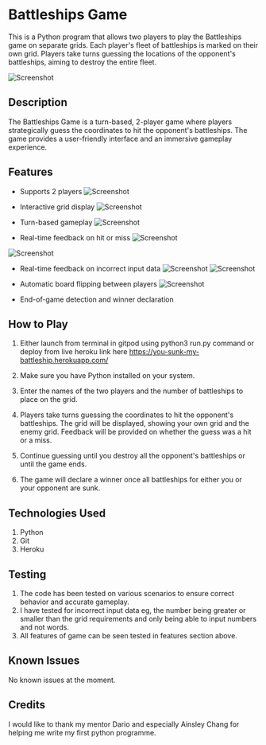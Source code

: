 # Battleships Game

This is a Python program that allows two players to play the Battleships game on separate grids. Each player's fleet of battleships is marked on their own grid. Players take turns guessing the locations of the opponent's battleships, aiming to destroy the entire fleet.

![Screenshot](/images/start-of-game.jpg)

## Description

The Battleships Game is a turn-based, 2-player game where players strategically guess the coordinates to hit the opponent's battleships. The game provides a user-friendly interface and an immersive gameplay experience.

## Features

- Supports 2 players
![Screenshot](/images/2-player.jpg)


- Interactive grid display
![Screenshot](/images/grid-display.jpg)


- Turn-based gameplay
![Screenshot](/images/turn-based.jpg)


- Real-time feedback on hit or miss
![Screenshot](/images/hit.jpg)

![Screenshot](/images/miss.jpg)


- Real-time feedback on incorrect input data
![Screenshot](/images/cat-dog.jpg)
![Screenshot](/images/7-7.jpg)


- Automatic board flipping between players
![Screenshot](/images/flip-grid.jpg)


- End-of-game detection and winner declaration

## How to Play

1. Either launch from terminal in gitpod using python3 run.py command or deploy from live heroku link here https://you-sunk-my-battleship.herokuapp.com/

2. Make sure you have Python installed on your system.

3. Enter the names of the two players and the number of battleships to place on the grid.

4. Players take turns guessing the coordinates to hit the opponent's battleships. The grid will be displayed, showing your own grid and the enemy grid. Feedback will be provided on whether the guess was a hit or a miss.

5. Continue guessing until you destroy all the opponent's battleships or until the game ends.

6. The game will declare a winner once all battleships for either you or your opponent are sunk.

## Technologies Used

1. Python
2. Git
3. Heroku

## Testing

1. The code has been tested on various scenarios to ensure correct behavior and accurate gameplay.
2. I have tested for incorrect input data eg, the number being greater or smaller than the grid requirements and only being able to input numbers and not words.
3. All features of game can be seen tested in features section above.

## Known Issues

No known issues at the moment.

## Credits

I would like to thank my mentor Dario and especially Ainsley Chang for helping me write my first python programme.